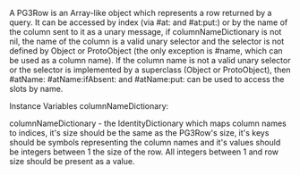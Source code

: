 A PG3Row is an Array-like object which represents a row returned by a query. It can be accessed by index (via #at: and #at:put:) or by the name of the column sent to it as a unary message, if columnNameDictionary is not nil, the name of the column is a valid unary selector and the selector is not defined by Object or ProtoObject (the only exception is #name, which can be used as a column name). If the column name is not a valid unary selector or the selector is implemented by a superclass (Object or ProtoObject), then #atName: #atName:ifAbsent: and #atName:put: can be used to access the slots by name.

Instance Variables
	columnNameDictionary:		<IdentityDictionary>

columnNameDictionary
	- the IdentityDictionary which maps column names to indices, it's size should be the same as the PG3Row's size, it's keys should be symbols representing the column names and it's values should be integers between 1 the size of the row. All integers between 1 and row size should be present as a value.
